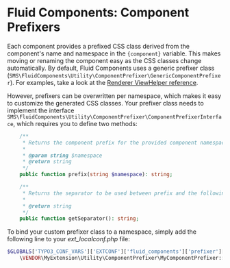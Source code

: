 # Fluid Components: Component Prefixers

Each component provides a prefixed CSS class derived from the component's name and namespace in the `{component}`
variable. This makes moving or renaming the component easy as the CSS classes change automatically. By default,
Fluid Components uses a generic prefixer class (`SMS\FluidComponents\Utility\ComponentPrefixer\GenericComponentPrefixer`).
For examples, take a look at the [Renderer ViewHelper reference](#renderer-viewhelper).

However, prefixers can be overwritten per namespace, which makes it easy to customize the generated CSS classes.
Your prefixer class needs to implement the interface `SMS\FluidComponents\Utility\ComponentPrefixer\ComponentPrefixerInterface`,
which requires you to define two methods:

```php
    /**
     * Returns the component prefix for the provided component namespaces
     *
     * @param string $namespace
     * @return string
     */
    public function prefix(string $namespace): string;

    /**
     * Returns the separator to be used between prefix and the following string
     *
     * @return string
     */
    public function getSeparator(): string;
```

To bind your custom prefixer class to a namespace, simply add the following line to your *ext_localconf.php* file:

```php
$GLOBALS['TYPO3_CONF_VARS']['EXTCONF']['fluid_components']['prefixer']['VENDOR\\MyExtension'] =
    \VENDOR\MyExtension\Utility\ComponentPrefixer\MyComponentPrefixer::class;
```
